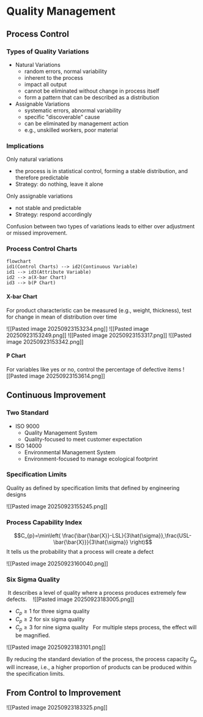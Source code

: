 # Quality Management
## Process Control
### Types of Quality Variations
- Natural Variations
	- random errors, normal variability
	- inherent to the process
	- impact all output
	- cannot be eliminated without change in process itself
	- form a pattern that can be described as a distribution
- Assignable Variations
	- systematic errors, abnormal variability
	- specific "discoverable" cause
	- can be eliminated by management action
	- e.g., unskilled workers, poor material
### Implications
Only natural variations
- the process is in statistical control, forming a stable distribution, and therefore predictable
- Strategy: do nothing, leave it alone

Only assignable variations
- not stable and predictable
- Strategy: respond accordingly

Confusion between two types of variations leads to either over adjustment or missed improvement.

### Process Control Charts
```mermaid
flowchart
id1(Control Charts) --> id2(Continuous Variable)
id1 --> id3(Attribute Variable)
id2 --> a(X-bar Chart)
id3 --> b(P Chart)
```
#### X-bar Chart
For product characteristic can be measured (e.g., weight, thickness), test for change in mean of distribution over time


![[Pasted image 20250923153234.png]]
![[Pasted image 20250923153249.png]]
![[Pasted image 20250923153317.png]]
![[Pasted image 20250923153342.png]]

#### P Chart
For variables like yes or no, control the percentage of defective items
![[Pasted image 20250923153614.png]]

## Continuous Improvement
### Two Standard
- ISO 9000
	- Quality Management System
	- Quality-focused to meet customer expectation
- ISO 14000
	- Environmental Management System
	- Environment-focused to manage ecological footprint

### Specification Limits
Quality as defined by specification limits that defined by engineering designs

![[Pasted image 20250923155245.png]]

### Process Capability Index
$$C_{p}=\min\left( \frac{\bar{\bar{X}}-LSL}{3\hat{\sigma}},\frac{USL-\bar{\bar{X}}}{3\hat{\sigma}} \right)$$
It tells us the probability that a process will create a defect
 
![[Pasted image 20250923160040.png]]

### Six Sigma Quality
 It describes a level of quality where a process produces extremely few defects.
 
 ![[Pasted image 20250923183005.png]]
 
- $C_{p}\geq 1$ for three sigma quality 
- $C_{p}\geq 2$ for six sigma quality
- $C_{p}\geq 3$ for nine sigma quality
 
For multiple steps process, the effect will be magnified.

![[Pasted image 20250923183101.png]]

By reducing the standard deviation of the process, the process capacity $C_{p}$ will increase, i.e., a higher proportion of products can be produced within the specification limits.

## From Control to Improvement
![[Pasted image 20250923183325.png]]